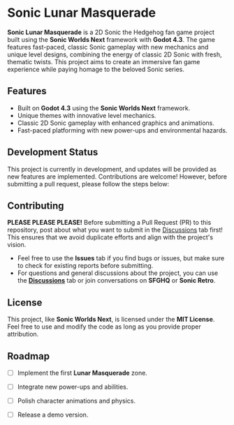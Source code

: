 # Sonic Lunar Masquerade

**Sonic Lunar Masquerade** is a 2D Sonic the Hedgehog fan game project built using the **Sonic Worlds Next** framework with **Godot 4.3**. The game features fast-paced, classic Sonic gameplay with new mechanics and unique level designs, combining the energy of classic 2D Sonic with fresh, thematic twists. This project aims to create an immersive fan game experience while paying homage to the beloved Sonic series.

## Features

- Built on **Godot 4.3** using the **Sonic Worlds Next** framework.
- Unique themes with innovative level mechanics.
- Classic 2D Sonic gameplay with enhanced graphics and animations.
- Fast-paced platforming with new power-ups and environmental hazards.

## Development Status

This project is currently in development, and updates will be provided as new features are implemented. Contributions are welcome! However, before submitting a pull request, please follow the steps below:

## Contributing

**PLEASE PLEASE PLEASE!** Before submitting a Pull Request (PR) to this repository, post about what you want to submit in the [Discussions](link-to-discussions) tab first! This ensures that we avoid duplicate efforts and align with the project's vision.

- Feel free to use the **Issues** tab if you find bugs or issues, but make sure to check for existing reports before submitting.
- For questions and general discussions about the project, you can use the **[Discussions](link-to-discussions)** tab or join conversations on **SFGHQ** or **Sonic Retro**.

## License

This project, like **Sonic Worlds Next**, is licensed under the **MIT License**. Feel free to use and modify the code as long as you provide proper attribution.

## Roadmap

- [ ] Implement the first **Lunar Masquerade** zone.
- [ ] Integrate new power-ups and abilities.
- [ ] Polish character animations and physics.
- [ ] Release a demo version.

